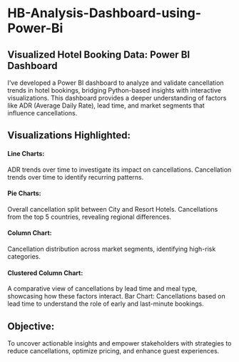 # HB-Analysis-Dashboard-using-Power-Bi
## Visualized Hotel Booking Data: Power BI Dashboard 

I’ve developed a Power BI dashboard to analyze and validate cancellation trends in hotel bookings, bridging Python-based insights with interactive visualizations. This dashboard provides a deeper understanding of factors like ADR (Average Daily Rate), lead time, and market segments that influence cancellations.

## Visualizations Highlighted:

#### Line Charts:
ADR trends over time to investigate its impact on cancellations.
Cancellation trends over time to identify recurring patterns.
#### Pie Charts:
Overall cancellation split between City and Resort Hotels.
Cancellations from the top 5 countries, revealing regional differences.
#### Column Chart:
Cancellation distribution across market segments, identifying high-risk categories.
#### Clustered Column Chart:
A comparative view of cancellations by lead time and meal type, showcasing how these factors interact.
Bar Chart:
Cancellations based on lead time to understand the role of early and last-minute bookings.

## Objective:
To uncover actionable insights and empower stakeholders with strategies to reduce cancellations, optimize pricing, and enhance guest experiences.
